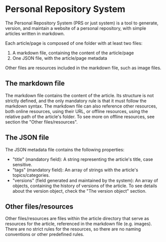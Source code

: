# Personal Repository System

The Personal Repository System (PRS or just system) is a tool to generate, version, and maintain a website of a personal repository, with simple articles written in markdown.

Each article/page is composed of one folder with at least two files:
1. A markdown file, containing the content of the article/page
2. One JSON file, with the article/page metadata

Other files are resources included in the markdown file, such as image files.

## The markdown file

The markdown file contains the content of the article. Its structure is not strictly defined, and the only mandatory rule is that it must follow the markdown syntax. The markdown file can also reference other resources, both online resources, using their URL, or offline resources, using the relative path of the article's folder. To see more on offline resources, see section the "Other files/resources".

## The JSON file

The JSON metadata file contains the following properties:
- "title" (mandatory field): A string representing the article's title, case sensitive.
- "tags" (mandatory field): An array of strings with the article's topics/categories.
- "versions" (field generated and maintained by the system): An array of objects, containing the history of versions of the article. To see details about the version object, check the "The version object" section.

## Other files/resources

Other files/resources are files within the article directory that serve as resources for the article, referenced in the markdown file (e.g. images). There are no strict rules for the resources, so there are no naming conventions or other predefined rules.
